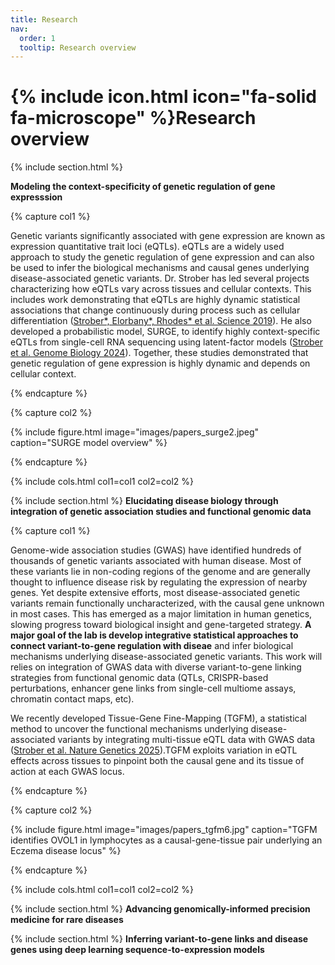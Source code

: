 ```yaml
---
title: Research
nav:
  order: 1
  tooltip: Research overview
---
```


# {% include icon.html icon="fa-solid fa-microscope" %}Research overview

{% include section.html %}

**Modeling the context-specificity of genetic regulation of gene expresssion**

{% capture col1 %}

Genetic variants significantly associated with gene expression are known as expression quantitative trait loci (eQTLs). eQTLs are a widely used approach to study the genetic regulation of gene expression and can also be used to infer the biological mechanisms and causal genes underlying disease-associated genetic variants. Dr. Strober has led several projects characterizing how eQTLs vary across tissues and cellular contexts. This includes work demonstrating that eQTLs are highly dynamic statistical associations that change continuously during process such as cellular differentiation ([Strober*, Elorbany*, Rhodes* et al. Science 2019](https://pubmed.ncbi.nlm.nih.gov/31249060/)). He also developed a probabilistic model, SURGE, to identify highly context-specific eQTLs from single-cell RNA sequencing using latent-factor models ([Strober et al. Genome Biology 2024](https://genomebiology.biomedcentral.com/articles/10.1186/s13059-023-03152-z)). Together, these studies demonstrated that genetic regulation of gene expression is highly dynamic and depends on cellular context. 

{% endcapture %}

{% capture col2 %}

{% include figure.html image="images/papers_surge2.jpeg" caption="SURGE model overview" %}

{% endcapture %}

{% include cols.html col1=col1 col2=col2 %}

{% include section.html %}
**Elucidating disease biology through integration of genetic association studies and functional genomic data**

{% capture col1 %}

Genome-wide association studies (GWAS) have identified hundreds of thousands of genetic variants associated with human disease. Most of these variants lie in non-coding regions of the genome and are generally thought to influence disease risk by regulating the expression of nearby genes. Yet despite extensive efforts, most disease-associated genetic variants remain functionally uncharacterized, with the causal gene unknown in most cases. This has emerged as a major limitation in human genetics, slowing progress toward biological insight and gene-targeted strategy. **A major goal of the lab is develop integrative statistical approaches to connect variant-to-gene regulation with diseae** and infer biological mechanisms underlying disease-associated genetic variants. This work will relies on integration of GWAS data with diverse variant-to-gene linking strategies from functional genomic data (QTLs, CRISPR-based perturbations, enhancer gene links from single-cell multiome assays, chromatin contact maps, etc). 

We recently developed Tissue-Gene Fine-Mapping (TGFM), a statistical method to uncover the functional mechanisms underlying disease-associated variants by integrating multi-tissue eQTL data with GWAS data ([Strober et al. Nature Genetics 2025](https://pubmed.ncbi.nlm.nih.gov/37961337/)).TGFM exploits variation in eQTL effects across tissues to pinpoint both the causal gene and its tissue of action at each GWAS locus.

{% endcapture %}

{% capture col2 %}

{% include figure.html image="images/papers_tgfm6.jpg" caption="TGFM identifies OVOL1 in lymphocytes as a causal-gene-tissue pair underlying an Eczema disease locus" %}

{% endcapture %}

{% include cols.html col1=col1 col2=col2 %}



{% include section.html %}
**Advancing genomically-informed precision medicine for rare diseases**

{% include section.html %}
**Inferring variant-to-gene links and disease genes using deep learning sequence-to-expression models**
